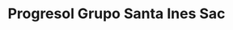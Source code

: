 ---
title: "Progresol Grupo Santa Ines Sac"
url: /caraz/progresol-grupo-santa-ines-sac-carretera-longitudinal-de-la-sierra-norte/
shop: hardware
---
